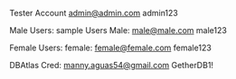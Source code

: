 Tester Account
admin@admin.com
admin123

Male Users:
sample Users
Male:
male@male.com
male123

Female Users:
female:
female@female.com
female123

DBAtlas Cred:
manny.aguas54@gmail.com
GetherDB1!
